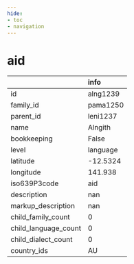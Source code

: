 ```yaml
---
hide:
- toc
- navigation
---
```

# aid
|                      | info     |
|:---------------------|:---------|
| id                   | alng1239 |
| family_id            | pama1250 |
| parent_id            | leni1237 |
| name                 | Alngith  |
| bookkeeping          | False    |
| level                | language |
| latitude             | -12.5324 |
| longitude            | 141.938  |
| iso639P3code         | aid      |
| description          | nan      |
| markup_description   | nan      |
| child_family_count   | 0        |
| child_language_count | 0        |
| child_dialect_count  | 0        |
| country_ids          | AU       |